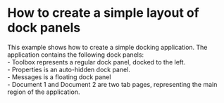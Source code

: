 # How to create a simple layout of dock panels


<p>This example shows how to create a simple docking application. The application contains the following dock panels: <br />
- Toolbox represents a regular dock panel, docked to the left. <br />
- Properties is an auto-hidden dock panel. <br />
- Messages is a floating dock panel <br />
- Document 1 and Document 2 are two tab pages, representing the main region of the application.<br />
</p>

<br/>


